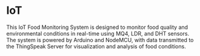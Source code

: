 # IoT
This IoT Food Monitoring System is designed to monitor food quality and environmental conditions in real-time using MQ4, LDR, and DHT sensors. The system is powered by Arduino and NodeMCU, with data transmitted to the ThingSpeak Server for visualization and analysis of food conditions.
